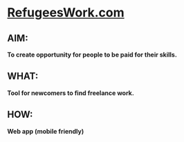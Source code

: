 # [RefugeesWork.com](www.refugeeswork.com)

## AIM:
**To create opportunity for people to be paid for their skills.**

## WHAT:
**Tool for newcomers to find freelance work.**

## HOW:
**Web app (mobile friendly)**



